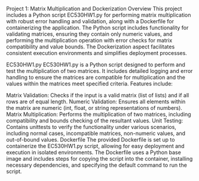 Project 1: Matrix Multiplication and Dockerization
Overview
This project includes a Python script EC530HW1.py for performing matrix multiplication with robust error handling and validation, along with a Dockerfile for containerizing the application. The Python script includes functionality for validating matrices, ensuring they contain only numeric values, and performing the multiplication operation with error checks for matrix compatibility and value bounds. The Dockerization aspect facilitates consistent execution environments and simplifies deployment processes.

EC530HW1.py
EC530HW1.py is a Python script designed to perform and test the multiplication of two matrices. It includes detailed logging and error handling to ensure the matrices are compatible for multiplication and the values within the matrices meet specified criteria. Features include:

Matrix Validation: Checks if the input is a valid matrix (list of lists) and if all rows are of equal length.
Numeric Validation: Ensures all elements within the matrix are numeric (int, float, or string representations of numbers).
Matrix Multiplication: Performs the multiplication of two matrices, including compatibility and bounds checking of the resultant values.
Unit Testing: Contains unittests to verify the functionality under various scenarios, including normal cases, incompatible matrices, non-numeric values, and out-of-bound values.
Dockerfile
The provided Dockerfile is set up to containerize the EC530HW1.py script, allowing for easy deployment and execution in isolated environments. The Dockerfile uses a Python base image and includes steps for copying the script into the container, installing necessary dependencies, and specifying the default command to run the script.
